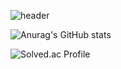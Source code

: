 ![header](https://capsule-render.vercel.app/api?type=waving&color=gradiento&height=300&section=header&text=Dong-Uri&fontSize=90)

![Anurag's GitHub stats](https://github-readme-stats.vercel.app/api?username=Dong-Uri&show_icons=true&theme=shades-of-purple)

![Solved.ac Profile](http://mazassumnida.wtf/api/v2/generate_badge?boj=ldw0318)
